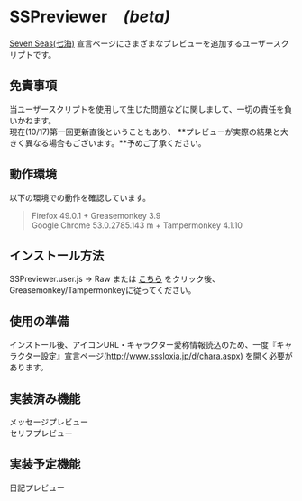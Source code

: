# SSPreviewer　*(beta)*
[Seven Seas(七海)](http://www.sssloxia.jp/index.html) 宣言ページにさまざまなプレビューを追加するユーザースクリプトです。

## 免責事項
当ユーザースクリプトを使用して生じた問題などに関しまして、一切の責任を負いかねます。  
現在(10/17)第一回更新直後ということもあり、 **プレビューが実際の結果と大きく異なる場合もございます。**予めご了承ください。

## 動作環境
以下の環境での動作を確認しています。
> Firefox 49.0.1 + Greasemonkey 3.9  
> Google Chrome 53.0.2785.143 m + Tampermonkey 4.1.10  

## インストール方法
SSPreviewer.user.js -> Raw または [こちら](https://github.com/pejuta/SSPreviewer/raw/master/SSPreviewer.user.js) をクリック後、
Greasemonkey/Tampermonkeyに従ってください。

## 使用の準備
インストール後、アイコンURL・キャラクター愛称情報読込のため、一度『キャラクター設定』宣言ページ(http://www.sssloxia.jp/d/chara.aspx) を開く必要があります。

## 実装済み機能
メッセージプレビュー  
セリフプレビュー

## 実装予定機能
日記プレビュー
